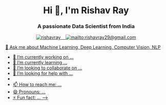 <h1 align="center"> Hi 👋, I'm Rishav Ray</h1>
<h3 align="center">A passionate Data Scientist from India</h3>
<p align="center"><a href="https://www.linkedin.com/in/rishavray/" target="blank"><img src="https://github.com/theRay07/theRay07.github.io/blob/master/img/linkedin.png" alt="rishavray"/>&nbsp;&nbsp;&nbsp;&nbsp;<img src="https://github.com/theRay07/theRay07.github.io/blob/master/img/mail.png" alt="mailto:rishavray29@gmail.com"/> </p>
💬 Ask me about Machine Learning, Deep Learning, Computer Vision, NLP


- 🔭 I’m currently working on ...
- 🌱 I’m currently learning ...
- 👯 I’m looking to collaborate on ...
- 🤔 I’m looking for help with ...
- 
- 📫 How to reach me: ...
- 😄 Pronouns: ...
- ⚡ Fun fact: ...
-->
